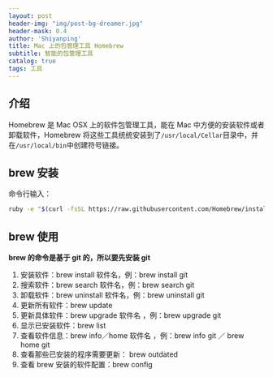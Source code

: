 ```yaml
---
layout: post
header-img: "img/post-bg-dreamer.jpg"
header-mask: 0.4
author: 'Shiyanping'
title: Mac 上的包管理工具 Homebrew
subtitle: 智能的包管理工具
catalog: true
tags: 工具
---
```


## 介绍

Homebrew 是 Mac OSX 上的软件包管理工具，能在 Mac 中方便的安装软件或者卸载软件，Homebrew 将这些工具统统安装到了`/usr/local/Cellar`目录中，并在`/usr/local/bin`中创建符号链接。

<!-- more -->

## brew 安装

命令行输入：

```bash
ruby -e "$(curl -fsSL https://raw.githubusercontent.com/Homebrew/install/master/install)"
```

## brew 使用

**brew 的命令是基于 git 的，所以要先安装 git**

1. 安装软件：brew install 软件名，例：brew install git
2. 搜索软件：brew search 软件名，例：brew search git
3. 卸载软件：brew uninstall 软件名，例：brew uninstall git
4. 更新所有软件：brew update
5. 更新具体软件：brew upgrade 软件名 ，例：brew upgrade git
6. 显示已安装软件：brew list
7. 查看软件信息：brew info／home 软件名 ，例：brew info git ／ brew home git
8. 查看那些已安装的程序需要更新： brew outdated
9. 查看 brew 安装的软件配置：brew config
